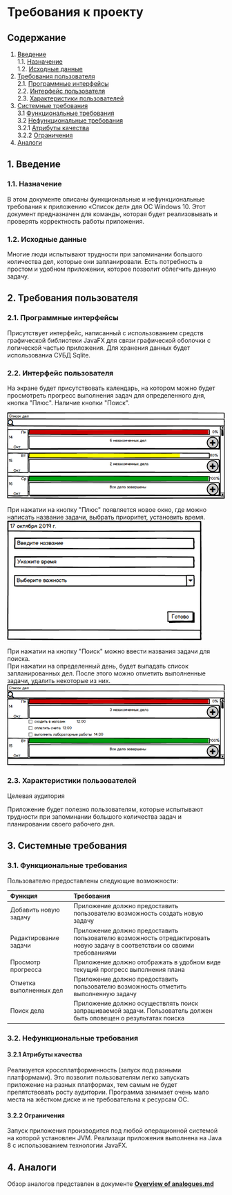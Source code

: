 # Требования к проекту
##  Содержание
1. [Введение](#1) <br>
    1.1. [Назначение](#1.1) <br>
    1.2. [Исходные данные](#1.2) <br>
2. [Требования пользователя](#2) <br>
	2.1. [Программные интерфейсы](#2.1) <br>
	2.2. [Интерфейс пользователя](#2.2) <br>
	2.3. [Характеристики пользователей](#2.3) <br>	
3. [Системные требования](#3) <br>
	3.1 [Функциональные требования](#3.1) <br>
	3.2 [Нефункциональные требования](#3.2) <br>
	3.2.1 [Атрибуты качества](#3.2.1) <br>
	3.2.2 [Ограничения](#3.2.2) <br>
4. [Аналоги](#4)

## 1. Введение <a name = "1"></a>
### 1.1. Назначение <a name = "1.1"></a>

В этом документе описаны функциональные и нефункциональные требования к приложению «Список дел» для ОС Windows 10. Этот документ предназначен для команды, которая будет реализовывать и проверять корректность работы приложения.

### 1.2. Исходные данные <a name = "1.2"></a>
Многие люди испытывают трудности при запоминании большого количества дел, которые они запланировали. Есть потребность в простом и удобном приложении, которое позволит облегчить данную задачу.

## 2. Требования пользователя <a name = "2"></a>
### 2.1. Программные интерфейсы <a name = "2.1"></a>
Присутствует интерфейс, написанный с использованием средств графической библиотеки JavaFX для связи графической оболочки с логической частью приложения. Для хранения данных будет использованиа СУБД Sqlite.

### 2.2. Интерфейс пользователя <a name = "2.2"></a>
На экране будет присутствовать календарь, на котором можно будет просмотреть прогресс выполнения задач для определенного дня, кнопка "Плюс". Наличие кнопки "Поиск".
    
![Home page](../Images/startWindow.png) 
 
 При нажатии на кнопку "Плюс" появляется новое окно, где можно написать название задачи, выбрать приоритет, установить время.  
![NewTask](../Images/NewTask.png) 
 
При нажатии на кнопку "Поиск" можно ввести названия задачи для поиска.    
При нажатии на определенный день, будет выпадать список запланированных дел. После этого можно отметить выполненные задачи, удалить некоторые из них.
![viewTasks](../Images/viewTasks.png) 
 
### 2.3. Характеристики пользователей <a name = "2.3"></a>
Целевая аудитория

Приложение будет полезно пользователям, которые испытывают трудности при запоминании большого количества задач и планировании своего рабочего дня.

## 3. Системные требования <a name = "3"></a>

### 3.1. Функциональные требования <a name = "3.1"></a>

Пользователю предоставлены следующие возможности:

| Функция | Требования | 
|:---|:---|
| Добавить новую задачу | Приложение должно предоставить пользователю возможность создать новую задачу |
| Редактирование задачи | Приложение должно предоставить пользователю возможность отредактировать новую задачу в соответствии со своими требованиями |
| Просмотр прогресса | Приложение должно отображать в удобном виде текущий прогресс выполнения плана |
| Отметка выполненных дел | Приложение должно предоставить пользователю возможность отметить выполненную задачу |
| Поиск дела | Приложение должно осуществлять поиск запрашиваемой задачи. Пользователь должен быть оповещен о результатах поиска |

### 3.2. Нефункциональные требования <a name = "3.2"></a>

#### 3.2.1 Атрибуты качества <a name = "3.2.1"></a>
Реализуется кроссплатформенность (запуск под разными платформами). Это позволит пользователям легко запускать приложение на разных платформах, тем самым не будет препятствовать росту аудитории.
Программа занимает очень мало места на жёстком диске и не требовательна к ресурсам ОС. 
#### 3.2.2 Ограничения <a name = "3.2.2"></a>
Запуск приложения производится под любой операционной системой на которой установлен JVM. Реализаци приложения выполнена на Java 8 с использованием технологии JavaFX.

## 4. Аналоги <a name = "4"></a>
Обзор аналогов представлен в документе [**Overview of analogues.md**](Overview%20of%20analogues.md)


